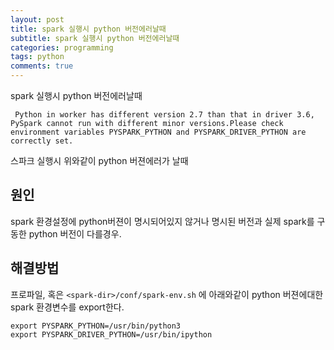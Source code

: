 ```yaml
---
layout: post
title: spark 실행시 python 버전에러날때
subtitle: spark 실행시 python 버전에러날때
categories: programming
tags: python
comments: true
---
```


spark 실행시 python 버전에러날때

```
 Python in worker has different version 2.7 than that in driver 3.6, PySpark cannot run with different minor versions.Please check environment variables PYSPARK_PYTHON and PYSPARK_DRIVER_PYTHON are correctly set.
 ```

 스파크 실행시 위와같이 python 버젼에러가 날때

 ## 원인
 spark 환경설정에 python버젼이 명시되어있지 않거나 명시된 버전과 실제 spark를 구동한 python 버전이 다를경우.

 ## 해결방법
프로파일, 혹은 `<spark-dir>/conf/spark-env.sh` 에 아래와같이 python 버젼에대한 spark 환경변수를 export한다. 
```
export PYSPARK_PYTHON=/usr/bin/python3       
export PYSPARK_DRIVER_PYTHON=/usr/bin/ipython
```
